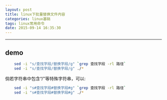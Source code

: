 ```yaml
---
layout: post
title: linux下批量替换文件内容
categories: linux基础
tags: linux常用命令
date: 2015-09-14 16:35:30
---
```

---
## demo

```bash
    sed -i "s/查找字段/替换字段/g" `grep 查找字段 -rl 路径`
    sed -i "s/查找字段/替换字段/g" ./*
```

<!--more-->
倘若字符串中包含“/"等特殊字符串，可以:
```bash
    sed -i "s#查找字段#替换字段#g" `grep 查找字段 -rl 路径`
    sed -i "s#查找字段#替换字段#g" ./*
```    
